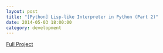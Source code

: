 ```yaml
---
layout: post
title: "[Python] Lisp-like Interpreter in Python (Part 2)"
date: 2014-05-03 18:00:00
category: development
---
```


[Full Project](https://github.com/drewmalin/lispy_python_2)

